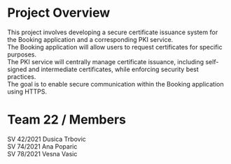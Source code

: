 # Project Overview
This project involves developing a secure certificate issuance system for the Booking application and a corresponding PKI service. <br>
The Booking application will allow users to request certificates for specific purposes. <br>
The PKI service will centrally manage certificate issuance, including self-signed and intermediate certificates, while enforcing security best practices. <br>
The goal is to enable secure communication within the Booking application using HTTPS.

# Team 22 / Members
SV 42/2021 Dusica Trbovic <br>
SV 74/2021 Ana Poparic <br>
SV 78/2021 Vesna Vasic <br>
